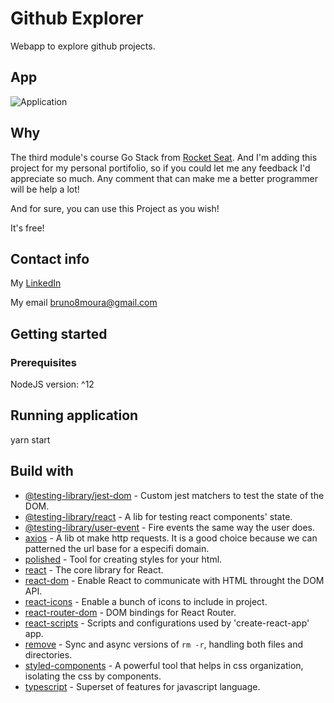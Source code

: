# Github Explorer

Webapp to explore github projects.

## App

![Application](./project_images/githubexplorer.gif)

## Why

The third module's course Go Stack from [Rocket Seat](https://github.com/Rocketseat). And I'm adding this project for my personal portifolio, so if you could let me any feedback I'd appreciate so much. Any comment that can make me a better programmer will be help a lot!

And for sure, you can use this Project as you wish!

It's free!

## Contact info

My [LinkedIn](https://www.linkedin.com/in/bruno8moura/)

My email bruno8moura@gmail.com

## Getting started

### Prerequisites

NodeJS version: ^12

## Running application

yarn start

## Build with

- [@testing-library/jest-dom](https://www.npmjs.com/package/@testing-library/jest-dom#tobeenabled) - Custom jest matchers to test the state of the DOM.
- [@testing-library/react](https://www.npmjs.com/package/@testing-library/react) - A lib for testing react components' state.
- [@testing-library/user-event](https://www.npmjs.com/package/@testing-library/user-event) - Fire events the same way the user does.
- [axios](https://www.npmjs.com/package/axios) - A lib ot make http requests. It is a good choice because we can patterned the url base for a especifi domain.
- [polished](https://www.npmjs.com/package/polished) - Tool for creating styles for your html.
- [react](https://www.npmjs.com/package/react) - The core library for React.
- [react-dom](https://www.npmjs.com/package/react-dom) - Enable React to communicate with HTML throught the DOM API.
- [react-icons](https://www.npmjs.com/package/react-icons) - Enable a bunch of icons to include in project.
- [react-router-dom](https://www.npmjs.com/package/react-router-dom) - DOM bindings for React Router.
- [react-scripts]() - Scripts and configurations used by 'create-react-app' app.
- [remove]() - Sync and async versions of `rm -r`, handling both files and directories.
- [styled-components](https://www.npmjs.com/package/styled-components) - A powerful tool that helps in css organization, isolating the css by components.
- [typescript](https://www.npmjs.com/package/typescript) - Superset of features for javascript language.


